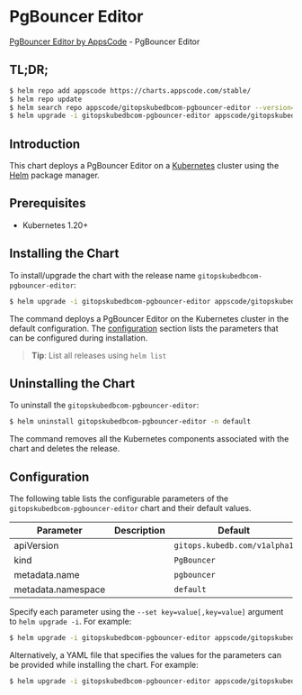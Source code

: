 # PgBouncer Editor

[PgBouncer Editor by AppsCode](https://appscode.com) - PgBouncer Editor

## TL;DR;

```bash
$ helm repo add appscode https://charts.appscode.com/stable/
$ helm repo update
$ helm search repo appscode/gitopskubedbcom-pgbouncer-editor --version=v0.24.0
$ helm upgrade -i gitopskubedbcom-pgbouncer-editor appscode/gitopskubedbcom-pgbouncer-editor -n default --create-namespace --version=v0.24.0
```

## Introduction

This chart deploys a PgBouncer Editor on a [Kubernetes](http://kubernetes.io) cluster using the [Helm](https://helm.sh) package manager.

## Prerequisites

- Kubernetes 1.20+

## Installing the Chart

To install/upgrade the chart with the release name `gitopskubedbcom-pgbouncer-editor`:

```bash
$ helm upgrade -i gitopskubedbcom-pgbouncer-editor appscode/gitopskubedbcom-pgbouncer-editor -n default --create-namespace --version=v0.24.0
```

The command deploys a PgBouncer Editor on the Kubernetes cluster in the default configuration. The [configuration](#configuration) section lists the parameters that can be configured during installation.

> **Tip**: List all releases using `helm list`

## Uninstalling the Chart

To uninstall the `gitopskubedbcom-pgbouncer-editor`:

```bash
$ helm uninstall gitopskubedbcom-pgbouncer-editor -n default
```

The command removes all the Kubernetes components associated with the chart and deletes the release.

## Configuration

The following table lists the configurable parameters of the `gitopskubedbcom-pgbouncer-editor` chart and their default values.

|     Parameter      | Description |                 Default                 |
|--------------------|-------------|-----------------------------------------|
| apiVersion         |             | <code>gitops.kubedb.com/v1alpha1</code> |
| kind               |             | <code>PgBouncer</code>                  |
| metadata.name      |             | <code>pgbouncer</code>                  |
| metadata.namespace |             | <code>default</code>                    |


Specify each parameter using the `--set key=value[,key=value]` argument to `helm upgrade -i`. For example:

```bash
$ helm upgrade -i gitopskubedbcom-pgbouncer-editor appscode/gitopskubedbcom-pgbouncer-editor -n default --create-namespace --version=v0.24.0 --set apiVersion=gitops.kubedb.com/v1alpha1
```

Alternatively, a YAML file that specifies the values for the parameters can be provided while
installing the chart. For example:

```bash
$ helm upgrade -i gitopskubedbcom-pgbouncer-editor appscode/gitopskubedbcom-pgbouncer-editor -n default --create-namespace --version=v0.24.0 --values values.yaml
```
